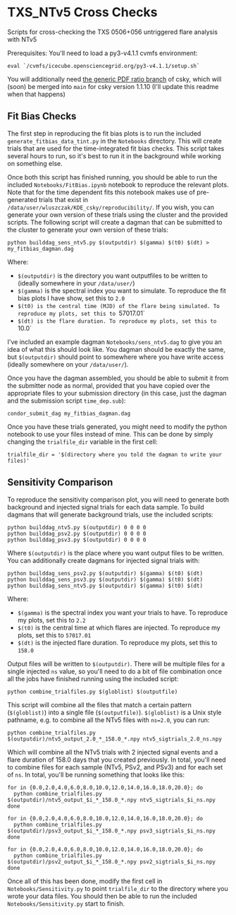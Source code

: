 # TXS_NTv5 Cross Checks
Scripts for cross-checking the TXS 0506+056 untriggered flare analysis with NTv5

Prerequisites:
You'll need to load a py3-v4.1.1 cvmfs environment:
```
eval `/cvmfs/icecube.opensciencegrid.org/py3-v4.1.1/setup.sh`
```

You will additionally need [the generic PDF ratio branch](https://github.com/icecube/csky/tree/feature/generic-pdf-ratio) of csky, which will (soon) be merged into `main` for csky version 1.1.10 (I'll update this readme when that happens)

## Fit Bias Checks

The first step in reproducing the fit bias plots is to run the included `generate_fitbias_data_tint.py` in the `Notebooks` directory. This will create trials that are used for the time-integrated fit bias checks. This script takes several hours to run, so it's best to run it in the background while working on something else. 

Once both this script has finished running, you should be able to run the included `Notebooks/FitBias.ipynb` notebook to reproduce the relevant plots. Note that for the time dependent fits this notebook makes use of pre-generated trials that exist in `/data/user/wluszczak/KDE_csky/reproducibility/`. If you wish, you can generate your own version of these trials using the cluster and the provided scripts. The following script will create a dagman that can be submitted to the cluster to generate your own version of these trials:

```
python builddag_sens_ntv5.py $(outputdir) $(gamma) $(t0) $(dt) > my_fitbias_dagman.dag
```

Where:
- `$(outputdir)` is the directory you want outputfiles to be written to (ideally somewhere in your `/data/user/`)
- `$(gamma)` is the spectral index you want to simulate. To reproduce the fit bias plots I have show, set this to `2.0`
- `$(t0) is the central time (MJD) of the flare being simulated. To reproduce my plots, set this to `57017.01`
- `$(dt) is the flare duration. To reproduce my plots, set this to `10.0`

I've included an example dagman `Notebooks/sens_ntv5.dag` to give you an idea of what this should look like. You dagman should be exactly the same, but `$(outputdir)` should point to somewhere where you have write access (ideally somewhere on your `/data/user/`). 

Once you have the dagman assembled, you should be able to submit it from the submitter node as normal, provided that you have copied over the appropriate files to your submission directory (in this case, just the dagman and the submission script `time_dep.sub`):

```
condor_submit_dag my_fitbias_dagman.dag
```
Once you have these trials generated, you might need to modify the python notebook to use your files instead of mine. This can be done by simply changing the `trialfile_dir` variable in the first cell:

```
trialfile_dir = '$(directory where you told the dagman to write your files)'
```

## Sensitivity Comparison
To reproduce the sensitivity comparison plot, you will need to generate both background and injected signal trials for each data sample. To build dagmans that will generate background trials, use the included scripts:

```
python builddag_ntv5.py $(outputdir) 0 0 0 0
python builddag_psv2.py $(outputdir) 0 0 0 0
python builddag_psv3.py $(outputdir) 0 0 0 0 
```

Where `$(outputdir)` is the place where you want output files to be written. You can additionally create dagmans for injected signal trials with:

```
python builddag_sens_psv2.py $(outputdir) $(gamma) $(t0) $(dt)
python builddag_sens_psv3.py $(outputdir) $(gamma) $(t0) $(dt)
python builddag_sens_ntv5.py $(outputdir) $(gamma) $(t0) $(dt)
```

Where:
- `$(gamma)` is the spectral index you want your trials to have. To reproduce my plots, set this to `2.2`
- `$(t0)` is the central time at which flares are injected. To reproduce my plots, set this to `57017.01`
- `$(dt)` is the injected flare duration. To reproduce my plots, set this to `158.0`

Output files will be written to `$(outputdir)`. There will be multiple files for a single injected `ns` value, so you'll need to do a bit of file combination once all the jobs have finished running using the included script:

```
python combine_trialfiles.py $(globlist) $(outputfile)
```

This script will combine all the files that match a certain pattern (`$(globlist)`) into a single file (`$(outputfile)`). `$(globlist)` is a Unix style pathname, e.g. to combine all the NTv5 files with `ns=2.0`, you can run:

```
python combine_trialfiles.py $(outputdir)/ntv5_output_2.0_*_158.0_*.npy ntv5_sigtrials_2.0_ns.npy
```

Which will combine all the NTv5 trials with 2 injected signal events and a flare duration of 158.0 days that you created previously. In total, you'll need to combine files for each sample (NTv5, PSv2, and PSv3) and for each set of `ns`. In total, you'll be running something that looks like this:

```
for in {0.0,2.0,4.0,6.0,8.0,10.0,12.0,14.0,16.0,18.0,20.0}; do
  python combine_trialfiles.py $(outputdir)/ntv5_output_$i_*_158.0_*.npy ntv5_sigtrials_$i_ns.npy
done

for in {0.0,2.0,4.0,6.0,8.0,10.0,12.0,14.0,16.0,18.0,20.0}; do
  python combine_trialfiles.py $(outputdir)/psv3_output_$i_*_158.0_*.npy psv3_sigtrials_$i_ns.npy
done

for in {0.0,2.0,4.0,6.0,8.0,10.0,12.0,14.0,16.0,18.0,20.0}; do
  python combine_trialfiles.py $(outputdir)/psv2_output_$i_*_158.0_*.npy psv2_sigtrials_$i_ns.npy
done
```

Once all of this has been done, modify the first cell in `Notebooks/Sensitivity.py` to point `trialfile_dir` to the directory where you wrote your data files. You should then be able to run the included `Notebooks/Sensitivity.py` start to finish. 
